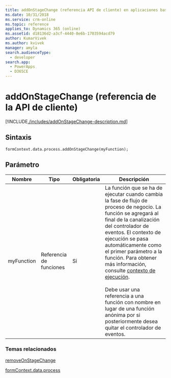 ```yaml
---
title: addOnStageChange (referencia API de cliente) en aplicaciones basadas en modelo| MicrosoftDocs
ms.date: 10/31/2018
ms.service: crm-online
ms.topic: reference
applies_to: Dynamics 365 (online)
ms.assetid: d18136d2-a3cf-4440-8e6b-1703594acd79
author: KumarVivek
ms.author: kvivek
manager: amyla
search.audienceType:
  - developer
search.app:
  - PowerApps
  - D365CE
---
```

# <a name="addonstagechange-client-api-reference"></a>addOnStageChange (referencia de la API de cliente)



[!INCLUDE[./includes/addOnStageChange-description.md](./includes/addOnStageChange-description.md)]

## <a name="syntax"></a>Sintaxis

`formContext.data.process.addOnStageChange(myFunction);`

## <a name="parameter"></a>Parámetro

|Nombre|Tipo|Obligatoria|Descripción|
|--|--|--|--|
|myFunction|Referencia de funciones|Sí|La función que se ha de ejecutar cuando cambia la fase de flujo de proceso de negocio.  La función se agregará al final de la canalización del controlador de eventos. El contexto de ejecución se pasa automáticamente como el primer parámetro a la función. Para obtener más información, consulte [contexto de ejecución](../../../clientapi-execution-context.md).<br/><br/>Debe usar una referencia a una función con nombre en lugar de una función anónima por si posteriormente desea quitar el controlador de eventos.|

### <a name="related-topics"></a>Temas relacionados
 
[removeOnStageChange](removeOnStageChange.md)

[formContext.data.process](../../formContext-data-process.md)
 


